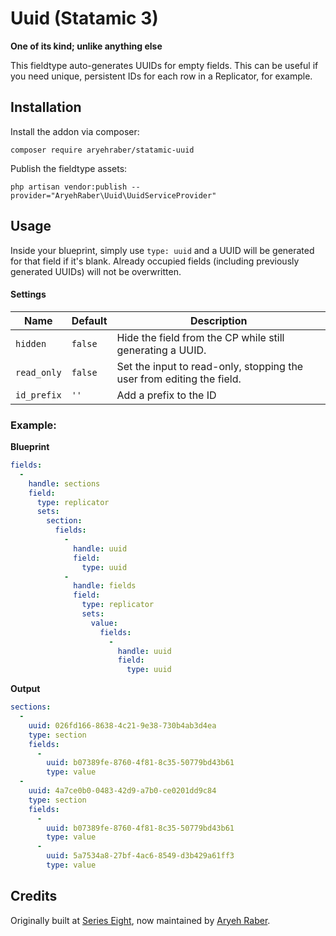 # Uuid (Statamic 3)

**One of its kind; unlike anything else**

This fieldtype auto-generates UUIDs for empty fields. This can be useful if you need unique, persistent IDs for each row in a Replicator, for example.

## Installation

Install the addon via composer:

```
composer require aryehraber/statamic-uuid
```

Publish the fieldtype assets:

```
php artisan vendor:publish --provider="AryehRaber\Uuid\UuidServiceProvider"
```

## Usage

Inside your blueprint, simply use `type: uuid` and a UUID will be generated for that field if it's blank. Already occupied fields (including previously generated UUIDs) will not be overwritten.

#### Settings

| Name | Default | Description |
|------|---------|-------------|
| `hidden` | `false` | Hide the field from the CP while still generating a UUID. |
| `read_only` | `false` | Set the input to read-only, stopping the user from editing the field. |
| `id_prefix` | `''` | Add a prefix to the ID |

### Example:

**Blueprint**

```yaml
fields:
  -
    handle: sections
    field:
      type: replicator
      sets:
        section:
          fields:
            -
              handle: uuid
              field:
                type: uuid
            -
              handle: fields
              field:
                type: replicator
                sets:
                  value:
                    fields:
                      -
                        handle: uuid
                        field:
                          type: uuid
```

**Output**

```yaml
sections:
  -
    uuid: 026fd166-8638-4c21-9e38-730b4ab3d4ea
    type: section
    fields:
      -
        uuid: b07389fe-8760-4f81-8c35-50779bd43b61
        type: value
  -
    uuid: 4a7ce0b0-0483-42d9-a7b0-ce0201dd9c84
    type: section
    fields:
      -
        uuid: b07389fe-8760-4f81-8c35-50779bd43b61
        type: value
      -
        uuid: 5a7534a8-27bf-4ac6-8549-d3b429a61ff3
        type: value
```

## Credits

Originally built at [Series Eight](https://github.com/serieseight), now maintained by [Aryeh Raber](https://github.com/aryehraber).
